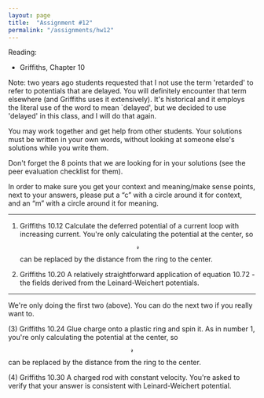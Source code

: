 ```yaml
---
layout: page
title:  "Assignment #12"
permalink: "/assignments/hw12"
---
```


Reading: 
* Griffiths, Chapter 10

Note: two years ago students requested that I not use the term 'retarded' to refer to potentials that are delayed.  You will definitely encounter that term elsewhere (and Griffiths uses it extensively).  It's historical and it employs the literal use of the word to mean `delayed', but we decided to use 'delayed' in this class, and I will do that again.

You may work together and get help from other students. Your solutions must be written in your own words, without looking at someone else's solutions while
you write them.

Don't forget the 8 points that we are looking for in your solutions (see the peer evaluation checklist for them).

In order to make sure you get your context and meaning/make sense points,
next to your answers, please put a “c” with a circle around it for context,
and an “m” with a circle around it for meaning.


______________________________________________________________________________
1. Griffiths 10.12 Calculate the deferred potential of a current loop
with increasing current.
You're only calculating the potential at the center,
so $$\mathscr{r}$$ can be replaced by the distance from the ring
to the center.

2. Griffiths 10.20 A relatively straightforward application of equation
10.72 - the fields derived from the Leinard-Weichert potentials. 

______________________________________________________________________________
We're only doing the first two (above).  You can do the next two if you really want to. 

(3) Griffiths 10.24 Glue charge onto a plastic ring and spin it.
As in number 1, you're only calculating the potential at the center,
so $$\mathscr{r}$$ can be replaced by the distance from the ring
to the center.

(4) Griffiths 10.30 A charged rod with constant velocity.  You're asked
to verify that
your answer is consistent with Leinard-Weichert potential.

